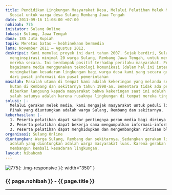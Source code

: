 ```yaml
---
title: Pendidikan Lingkungan Masyarakat Desa, Melalui Pelatihan Melek Media dan Jejaring
  Sosial untuk warga desa Sulang Rembang Jawa Tengah
date: 2011-09-16 11:08:00 +07:00
nohibah: 775
inisiator: Sulang Online
lokasi: Sulang, Jawa Tengah
dana: 185 Juta Rupiah
topik: Meretas batas – kebhinekaan bermedia
lama: November 2011 – Agustus 2012.
deskripsi: Kami memulai proyek ini dari tahun 2007. Sejak berdiri, Sulang Online telah
  menginspirasi minimal 20 warga Sulang, Rembang Jawa Tengah, untuk mengelola blog
  mereka secara. Ini berdampak positif terhadap perilaku masyarakat. Proyek kami adalah
  bagaimana media menggunakan teknologi komunikasi (dalam hal ini internet) untuk
  meningkatkan kesadaran lingkungan bagi warga desa kami yang secara geografis jauh
  dari pusat informasi dan pusat pemerintahan
masalah: Masalah utama di tempat kami adalah kekeringan yang melanda sejak penjarahan
  hutan di Rembang dan sekitarnya tahun 1998-an. Sementara tidak ada pendidikan yang
  diberkan langsung kepada masyarakat bahwa kekeringan saat ini adalah disebabkan
  salah satunya adalah karena rusaknya lingkungan di tempat mereka tinggal.
solusi: |-
  Melalui gerakan melek media, kami mengajak masyarakat untuk peduli lingkungan. Contohnya: melalui Internet, kami berusaha mengajak warga Sulang untuk mulai menanam pohon kembali sebagai upaya merawat lingkungan. Melalui grup “Sedulur Sulang Online” dalam waktu dekat kami akan mencangankan gerakan tanam pohon Sebulan Satu Pohon.
  Pihak yang diuntungkan adalah warga Sulang, Rembang dan sekitarnya.
keberhasilan: |-
  1. Peserta pelatihan dapat sadar pentingnya peran media bagi dirinya dan lingkungannya.
  2. Peserta pelatihan dapat bekerja sama mengumpulkan informasi-informasi yang ada di sekitar untuk dikelola menjadi bahan informasi yang dapat dikonsumsi bagi masyarakat banyak.
  3. Peserta pelatihan dapat menghidupkan dan mengembangkan rintisan blog desa: “Sulang.wordpress.com” sebagai media komunitas yang memberikan manfaat langsung kepada masyarakat.
organisasi: Sulang Online
diuntungkan: Warga Sulang, Rembang dan sekitarnya. Sedangkan gerakan lingkungannya
  adalah yang diuntungkan adalah warga masyarakat luas. Karena gerakan kami bertujuan
  membangun kembali kesadaran lingkungan.
layout: hibahcmb
---
```


![775](/static/img/hibahcmb/775.png){: .img-responsive }{: width="350" }

### {{ page.nohibah }} - {{ page.title }}

---

